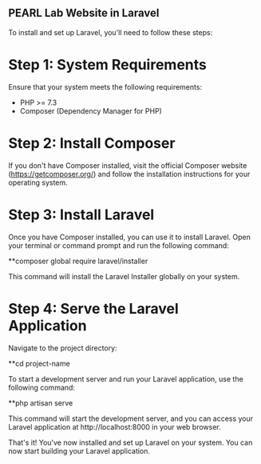 ## PEARL Lab Website in Laravel

To install and set up Laravel, you'll need to follow these steps:

# Step 1: System Requirements
Ensure that your system meets the following requirements:

- PHP >= 7.3
- Composer (Dependency Manager for PHP)

# Step 2: Install Composer
If you don't have Composer installed, visit the official Composer website (https://getcomposer.org/) and follow the installation instructions for your operating system.

# Step 3: Install Laravel
Once you have Composer installed, you can use it to install Laravel. Open your terminal or command prompt and run the following command:

**composer global require laravel/installer

This command will install the Laravel Installer globally on your system.

# Step 4: Serve the Laravel Application
Navigate to the project directory:

**cd project-name

To start a development server and run your Laravel application, use the following command:

**php artisan serve

This command will start the development server, and you can access your Laravel application at http://localhost:8000 in your web browser.

That's it! You've now installed and set up Laravel on your system. You can now start building your Laravel application.
